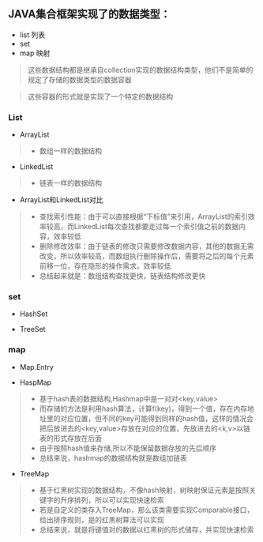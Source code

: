 ## JAVA集合框架实现了的数据类型：
* list 列表
* set 
* map 映射

> 这些数据结构都是继承自collection实现的数据结构类型，他们不是简单的规定了存储的数据类型的数据容器

> 这些容器的形式就是实现了一个特定的数据结构

### List
* ArrayList 
> * 数组一样的数据结构

* LinkedList 
> * 链表一样的数据结构

* ArrayList和LinkedList对比
> * 查找索引性能：由于可以直接根据“下标值”来引用，ArrayList的索引效率较高，而LinkedList每次查找都要走过每一个索引值之前的数据内容，效率较低
> * 删除修改效率：由于链表的修改只需要修改数据内容，其他的数据无需改变，所以效率较高，而数组执行删除操作后，需要将之后的每个元素前移一位，存在隐形的操作需求，效率较低
> * 总结起来就是：数组结构查找更快，链表结构修改更快

### set 
* HashSet 


* TreeSet 



### map
* Map.Entry 

* HaspMap 
> * 基于hash表的数据结构,Hashmap中是一对对<key,value>
> * 而存储的方法是利用hash算法，计算f(key)，得到一个值，存在内存地址里的对应位置，但不同的key可能得到同样的hash值，这样的情况会把后放进去的<key,value>存放在对应的位置，先放进去的<k,v>以链表的形式存放在后面
> * 由于按照hash值来存储,所以不能保留数据存放的先后顺序
> * 总结来说，hashmap的数据结构就是数组加链表

* TreeMap
> * 基于红黑树实现的数据结构，不像hash映射，树映射保证元素是按照关键字的升序排列，所以可以实现快速检索
> * 若是自定义的类存入TreeMap，那么该类需要实现Comparable接口，给出排序规则，是的红黑树算法可以实现
> * 总结来说，就是将键值对的数据以红黑树的形式储存，并实现快速检索



